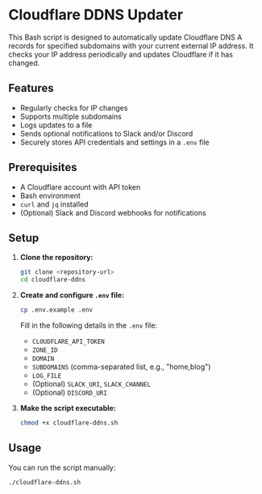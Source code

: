 # Cloudflare DDNS Updater

This Bash script is designed to automatically update Cloudflare DNS A records for specified subdomains with your current external IP address. It checks your IP address periodically and updates Cloudflare if it has changed.

## Features

*   Regularly checks for IP changes
*   Supports multiple subdomains
*   Logs updates to a file
*   Sends optional notifications to Slack and/or Discord
*   Securely stores API credentials and settings in a `.env` file

## Prerequisites

*   A Cloudflare account with API token
*   Bash environment
*   `curl` and `jq` installed
*   (Optional) Slack and Discord webhooks for notifications

## Setup

1.  **Clone the repository:**
    ```bash
    git clone <repository-url>
    cd cloudflare-ddns
    ```

2.  **Create and configure `.env` file:**
    ```bash
    cp .env.example .env
    ```
    Fill in the following details in the `.env` file:
    *   `CLOUDFLARE_API_TOKEN`
    *   `ZONE_ID`
    *   `DOMAIN`
    *   `SUBDOMAINS` (comma-separated list, e.g., "home,blog")
    *   `LOG_FILE`
    *   (Optional) `SLACK_URI`, `SLACK_CHANNEL`
    *   (Optional) `DISCORD_URI`

3.  **Make the script executable:**
    ```bash
    chmod +x cloudflare-ddns.sh
    ```

## Usage

You can run the script manually:

```bash
./cloudflare-ddns.sh
